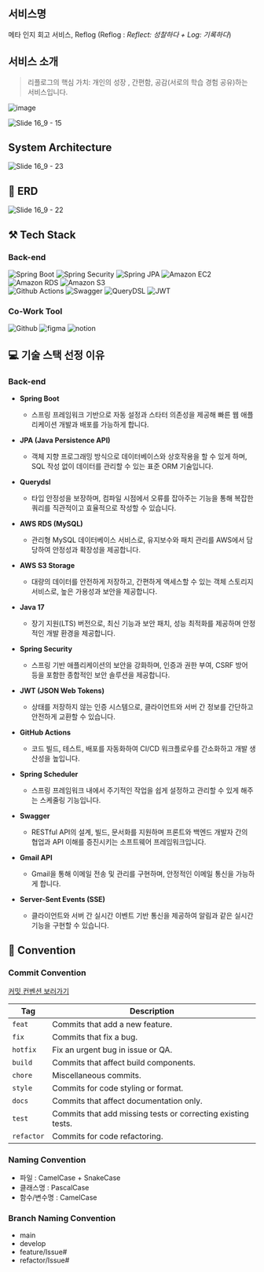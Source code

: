##  서비스명
메타 인지 회고 서비스, Reflog (Reflog : *Reflect: 성찰하다 + Log: 기록하다*)

## 서비스 소개
> 리플로그의 핵심 가치: 개인의 성장 , 간편함, 공감(서로의 학습 경험 공유)하는 서비스입니다.
> 
![image](https://github.com/user-attachments/assets/00cb07e2-289b-4ad2-8b1b-e7235d3cdf70)

![Slide 16_9 - 15](https://github.com/user-attachments/assets/9f133179-2b86-4e2a-b675-83f352669d23)


## System Architecture
![Slide 16_9 - 23](https://github.com/user-attachments/assets/35918f4d-472c-4c0a-98b3-ce9f49891fa9)

## 📜 ERD
![Slide 16_9 - 22](https://github.com/user-attachments/assets/67ccaed0-65fc-43b0-bf34-ab27a9ae4bea)

## ⚒️ Tech Stack
### Back-end
![Spring Boot](https://img.shields.io/badge/Spring%20Boot-%6DB33F?logo=springboot&logoColor=white)
![Spring Security](https://img.shields.io/badge/Spring%20Security-%6DB33F?logo=springsecurity&logoColor=white)
![Spring JPA](https://img.shields.io/badge/Spring%20JPA-%6DB33F?logo=&logoColor=white)
![Amazon EC2](https://img.shields.io/badge/Amazon%20EC2-FF9900?logo=amazonec2&logoColor=white)
![Amazon RDS](https://img.shields.io/badge/Amazon%20RDS-527FFF?logo=amazonRDS&logoColor=white)
![Amazon S3](https://img.shields.io/badge/Amazon%20S3-FC390E?logo=amazons3&logoColor=white) <br>
![Github Actions](https://img.shields.io/badge/Github%20Actions-2088FF?logo=githubactions&logoColor=white) ![Swagger](https://img.shields.io/badge/Swagger-85EA2D?logo=swagger&logoColor=white)
![QueryDSL](https://img.shields.io/badge/QueryDSL-00465B?logo=&logoColor=white)
![JWT](https://img.shields.io/badge/JWT-512BD4?logo=&logoColor=white) <br>

### Co-Work Tool
![Github](https://img.shields.io/badge/Github-181717?logo=github&logoColor=white)
![figma](https://img.shields.io/badge/Figma-F24E1E?logo=figma&logoColor=white)
![notion](https://img.shields.io/badge/Notion-000000?logo=notion&logoColor=white)

## 💻 기술 스택 선정 이유
### Back-end
- **Spring Boot**
  - 스프링 프레임워크 기반으로 자동 설정과 스타터 의존성을 제공해 빠른 웹 애플리케이션 개발과 배포를 가능하게 합니다.

- **JPA (Java Persistence API)**
  - 객체 지향 프로그래밍 방식으로 데이터베이스와 상호작용을 할 수 있게 하며, SQL 작성 없이 데이터를 관리할 수 있는 표준 ORM 기술입니다.

- **Querydsl**
  - 타입 안정성을 보장하며, 컴파일 시점에서 오류를 잡아주는 기능을 통해 복잡한 쿼리를 직관적이고 효율적으로 작성할 수 있습니다.

- **AWS RDS (MySQL)**
  - 관리형 MySQL 데이터베이스 서비스로, 유지보수와 패치 관리를 AWS에서 담당하여 안정성과 확장성을 제공합니다.

- **AWS S3 Storage**
  - 대량의 데이터를 안전하게 저장하고, 간편하게 액세스할 수 있는 객체 스토리지 서비스로, 높은 가용성과 보안을 제공합니다.

- **Java 17**
  - 장기 지원(LTS) 버전으로, 최신 기능과 보안 패치, 성능 최적화를 제공하며 안정적인 개발 환경을 제공합니다.
  
- **Spring Security**
  - 스프링 기반 애플리케이션의 보안을 강화하며, 인증과 권한 부여, CSRF 방어 등을 포함한 종합적인 보안 솔루션을 제공합니다.

- **JWT (JSON Web Tokens)**
  - 상태를 저장하지 않는 인증 시스템으로, 클라이언트와 서버 간 정보를 간단하고 안전하게 교환할 수 있습니다.

- **GitHub Actions**
  - 코드 빌드, 테스트, 배포를 자동화하여 CI/CD 워크플로우를 간소화하고 개발 생산성을 높입니다.
 
- **Spring Scheduler**
  - 스프링 프레임워크 내에서 주기적인 작업을 쉽게 설정하고 관리할 수 있게 해주는 스케줄링 기능입니다.

- **Swagger**
  - RESTful API의 설계, 빌드, 문서화를 지원하며 프론트와 백엔드 개발자 간의 협업과 API 이해를 증진시키는 소프트웨어 프레임워크입니다.

- **Gmail API**
  - Gmail을 통해 이메일 전송 및 관리를 구현하며, 안정적인 이메일 통신을 가능하게 합니다.
  
- **Server-Sent Events (SSE)**
  - 클라이언트와 서버 간 실시간 이벤트 기반 통신을 제공하여 알림과 같은 실시간 기능을 구현할 수 있습니다.

## 📌 Convention
### Commit Convention
[커밋 컨벤션 보러가기](https://ebony-booklet-855.notion.site/18c84ddcb3c380abb776fa44c61c0b24?pvs=4)

| Tag      | Description                                         |
|----------|-----------------------------------------------------|
| `feat`   | Commits that add a new feature.                     |
| `fix`    | Commits that fix a bug.                             |
| `hotfix` | Fix an urgent bug in issue or QA.                   |
| `build`  | Commits that affect build components.               |
| `chore`  | Miscellaneous commits.                              |
| `style`  | Commits for code styling or format.                 |
| `docs`   | Commits that affect documentation only.             |
| `test`   | Commits that add missing tests or correcting existing tests. |
| `refactor`| Commits for code refactoring.                      |

### Naming Convention
- 파일 : CamelCase + SnakeCase
- 클래스명 : PascalCase
- 함수/변수명 : CamelCase

### Branch Naming Convention
- main
- develop
- feature/Issue#
- refactor/Issue#
















